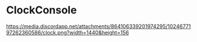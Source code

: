 # ClockConsole
https://media.discordapp.net/attachments/864106339201974295/1024677197262360586/clock.png?width=1440&height=156
